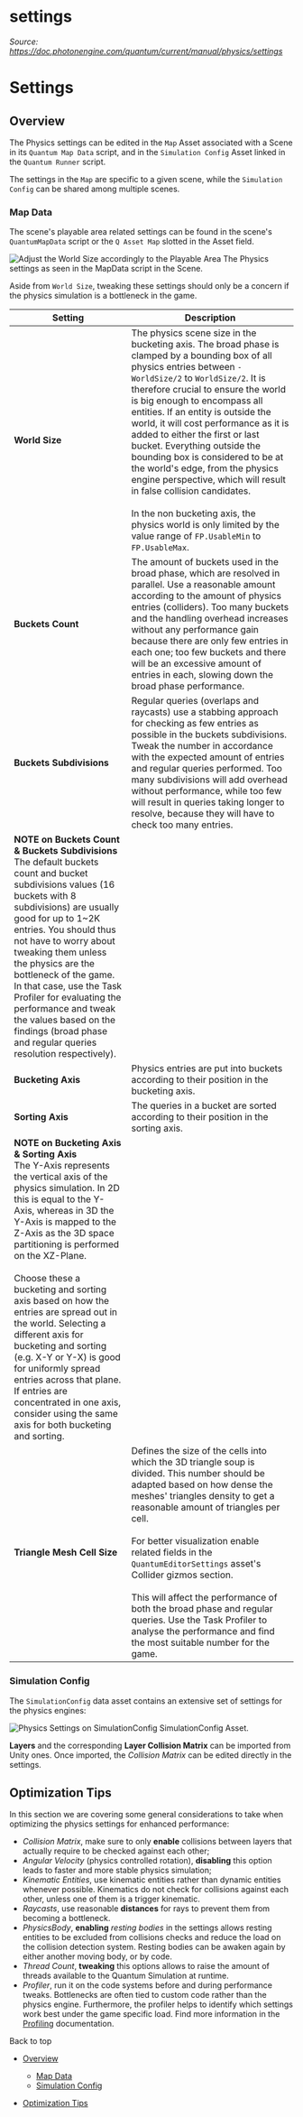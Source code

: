 # settings

_Source: https://doc.photonengine.com/quantum/current/manual/physics/settings_

# Settings

## Overview

The Physics settings can be edited in the `Map` Asset associated with a Scene in its `Quantum Map Data` script, and in the `Simulation Config` Asset linked in the `Quantum Runner` script.

The settings in the `Map` are specific to a given scene, while the `Simulation Config` can be shared among multiple scenes.

### Map Data

The scene's playable area related settings can be found in the scene's `QuantumMapData` script or the `Q Asset Map` slotted in the Asset field.

![Adjust the World Size accordingly to the Playable Area](https://doc.photonengine.com/docs/img/quantum/v3/manual/physics/physics-settings-mapdata.png)
The Physics settings as seen in the MapData script in the Scene.

Aside from `World Size`, tweaking these settings should only be a concern if the physics simulation is a bottleneck in the game.

| Setting | Description |
| --- | --- |
| **World Size** | The physics scene size in the bucketing axis. The broad phase is clamped by a bounding box of all physics entries between `-WorldSize/2` to `WorldSize/2`. It is therefore crucial to ensure the world is big enough to encompass all entities. If an entity is outside the world, it will cost performance as it is added to either the first or last bucket. Everything outside the bounding box is considered to be at the world's edge, from the physics engine perspective, which will result in false collision candidates. <br> <br>In the non bucketing axis, the physics world is only limited by the value range of `FP.UsableMin` to `FP.UsableMax`. |
| **Buckets Count** | The amount of buckets used in the broad phase, which are resolved in parallel. Use a reasonable amount according to the amount of physics entries (colliders). Too many buckets and the handling overhead increases without any performance gain because there are only few entries in each one; too few buckets and there will be an excessive amount of entries in each, slowing down the broad phase performance. |
| **Buckets Subdivisions** | Regular queries (overlaps and raycasts) use a stabbing approach for checking as few entries as possible in the buckets subdivisions. Tweak the number in accordance with the expected amount of entries and regular queries performed. Too many subdivisions will add overhead without performance, while too few will result in queries taking longer to resolve, because they will have to check too many entries. |
| **NOTE on Buckets Count & Buckets Subdivisions**<br>The default buckets count and bucket subdivisions values (16 buckets with 8 subdivisions) are usually good for up to 1~2K entries. You should thus not have to worry about tweaking them unless the physics are the bottleneck of the game. In that case, use the Task Profiler for evaluating the performance and tweak the values based on the findings (broad phase and regular queries resolution respectively). |
| **Bucketing Axis** | Physics entries are put into buckets according to their position in the bucketing axis. |
| **Sorting Axis** | The queries in a bucket are sorted according to their position in the sorting axis. |
| **NOTE on Bucketing Axis & Sorting Axis**<br>The Y-Axis represents the vertical axis of the physics simulation. In 2D this is equal to the Y-Axis, whereas in 3D the Y-Axis is mapped to the Z-Axis as the 3D space partitioning is performed on the XZ-Plane.<br> <br>Choose these a bucketing and sorting axis based on how the entries are spread out in the world. Selecting a different axis for bucketing and sorting (e.g. X-Y or Y-X) is good for uniformly spread entries across that plane. If entries are concentrated in one axis, consider using the same axis for both bucketing and sorting. |
| **Triangle Mesh Cell Size** | Defines the size of the cells into which the 3D triangle soup is divided. This number should be adapted based on how dense the meshes' triangles density to get a reasonable amount of triangles per cell. <br> <br>For better visualization enable related fields in the `QuantumEditorSettings` asset's Collider gizmos section.<br> <br>This will affect the performance of both the broad phase and regular queries. Use the Task Profiler to analyse the performance and find the most suitable number for the game. |

### Simulation Config

The `SimulationConfig` data asset contains an extensive set of settings for the physics engines:

![Physics Settings on SimulationConfig](https://doc.photonengine.com/docs/img/quantum/v3/manual/physics/physics-settings-simulationconfig.png)
SimulationConfig Asset.

**Layers** and the corresponding **Layer Collision Matrix** can be imported from Unity ones. Once imported, the _Collision Matrix_ can be edited directly in the settings.

## Optimization Tips

In this section we are covering some general considerations to take when optimizing the physics settings for enhanced performance:

- _Collision Matrix_, make sure to only **enable** collisions between layers that actually require to be checked against each other;
- _Angular Velocity_ (physics controlled rotation), **disabling** this option leads to faster and more stable physics simulation;
- _Kinematic Entities_, use kinematic entities rather than dynamic entities whenever possible. Kinematics do not check for collisions against each other, unless one of them is a trigger kinematic.
- _Raycasts_, use reasonable **distances** for rays to prevent them from becoming a bottleneck.
- _PhysicsBody_, **enabling** _resting bodies_ in the settings allows resting entities to be excluded from collisions checks and reduce the load on the collision detection system. Resting bodies can be awaken again by either another moving body, or by code.
- _Thread Count_, **tweaking** this options allows to raise the amount of threads available to the Quantum Simulation at runtime.
- _Profiler_, run it on the code systems before and during performance tweaks. Bottlenecks are often tied to custom code rather than the physics engine. Furthermore, the profiler helps to identify which settings work best under the game specific load. Find more information in the [Profiling](/quantum/current/manual/profiling) documentation.

Back to top

- [Overview](#overview)

  - [Map Data](#map-data)
  - [Simulation Config](#simulation-config)

- [Optimization Tips](#optimization-tips)
